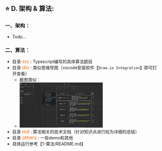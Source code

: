 ## ⭐ **D. 架构 & 算法:**  

### 一、架构：
+ Todo...
### 二、算法：
+ 目录 <font color="#FF6600" size="3">src</font> : Typescript编写的具体算法题目
+ 目录 <font color="#FF6600" size="3">dio</font> : 类似思维导图（vscode安装软件【`Draw.io Integration`】即可打开查看）
    + 截图类似：
    + <img src=./dio/dio_demo.png width=60% />
+ 目录 <font color="#FF6600" size="3">md</font> : 算法相关的技术文档（针对知识点进行较为详细的总结）
+ 目录 <font color="#FF6600" size="3">others</font> : 一些demo和其他
+ 具体运行参考【1-算法/README.md】

